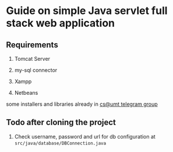 # Guide on simple Java servlet full stack web application

## Requirements

1. Tomcat Server

2. my-sql connector

3. Xampp

4. Netbeans

some installers and libraries already in [cs@umt telegram group](https://t.me/umtcs)

## Todo after cloning the project

1. Check username, password and url for db configuration at `src/java/database/DBConnection.java`